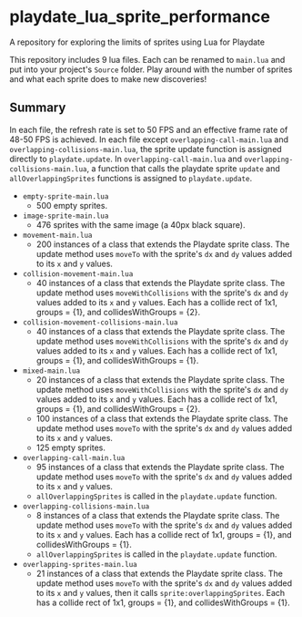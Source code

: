 # playdate_lua_sprite_performance
A repository for exploring the limits of sprites using Lua for Playdate

This repository includes 9 lua files. Each can be renamed to `main.lua` and put into your project's `Source` folder. Play around with the number of sprites and what each sprite does to make new discoveries!

## Summary

In each file, the refresh rate is set to 50 FPS and an effective frame rate of 48-50 FPS is achieved. In each file except `overlapping-call-main.lua` and `overlapping-collisions-main.lua`, the sprite update function is assigned directly to `playdate.update`. In `overlapping-call-main.lua` and `overlapping-collisions-main.lua`, a function that calls the playdate sprite `update` and `allOverlappingSprites` functions is assigned to `playdate.update`.

* `empty-sprite-main.lua`
  * 500 empty sprites.
* `image-sprite-main.lua`
  * 476 sprites with the same image (a 40px black square).
* `movement-main.lua`
  * 200 instances of a class that extends the Playdate sprite class. The update method uses `moveTo` with the sprite's `dx` and `dy` values added to its `x` and `y` values.
* `collision-movement-main.lua`
  * 40 instances of a class that extends the Playdate sprite class. The update method uses `moveWithCollisions` with the sprite's `dx` and `dy` values added to its `x` and `y` values. Each has a collide rect of 1x1, groups = {1}, and collidesWithGroups = {2}.
* `collision-movement-collisions-main.lua`
  * 40 instances of a class that extends the Playdate sprite class. The update method uses `moveWithCollisions` with the sprite's `dx` and `dy` values added to its `x` and `y` values. Each has a collide rect of 1x1, groups = {1}, and collidesWithGroups = {1}.
* `mixed-main.lua`
  * 20 instances of a class that extends the Playdate sprite class. The update method uses `moveWithCollisions` with the sprite's `dx` and `dy` values added to its `x` and `y` values. Each has a collide rect of 1x1, groups = {1}, and collidesWithGroups = {2}.
  * 100 instances of a class that extends the Playdate sprite class. The update method uses `moveTo` with the sprite's `dx` and `dy` values added to its `x` and `y` values.
  * 125 empty sprites.
* `overlapping-call-main.lua`
  * 95 instances of a class that extends the Playdate sprite class. The update method uses `moveTo` with the sprite's `dx` and `dy` values added to its `x` and `y` values.
  * `allOverlappingSprites` is called in the `playdate.update` function.
* `overlapping-collisions-main.lua`
  * 8 instances of a class that extends the Playdate sprite class. The update method uses `moveTo` with the sprite's `dx` and `dy` values added to its `x` and `y` values. Each has a collide rect of 1x1, groups = {1}, and collidesWithGroups = {1}.
  * `allOverlappingSprites` is called in the `playdate.update` function.
* `overlapping-sprites-main.lua`
  * 21 instances of a class that extends the Playdate sprite class. The update method uses `moveTo` with the sprite's `dx` and `dy` values added to its `x` and `y` values, then it calls `sprite:overlappingSprites`. Each has a collide rect of 1x1, groups = {1}, and collidesWithGroups = {1}.
